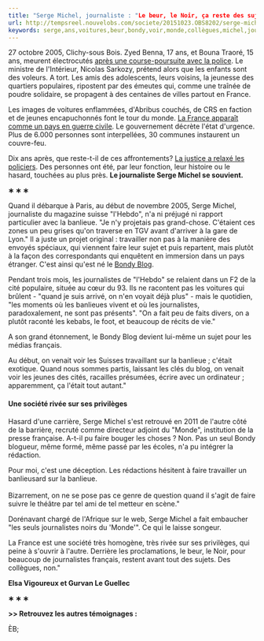 ```yaml
---
title: "Serge Michel, journaliste : "Le beur, le Noir, ça reste des sujets. Des collègues, non.""
url: http://tempsreel.nouvelobs.com/societe/20151023.OBS8202/serge-michel-journaliste-le-beur-le-noir-ca-reste-des-sujets-des-collegues-non.html
keywords: serge,ans,voitures,beur,bondy,voir,monde,collègues,michel,journaliste,journalistes,noir,faire,sujets,venait
---
```

27 octobre 2005, Clichy-sous Bois. Zyed Benna, 17 ans, et Bouna Traoré, 15 ans, meurent électrocutés [après une course-poursuite avec la police](https://tempsreel.nouvelobs.com/justice/20150316.OBS4678/clichy-sous-bois-minute-par-minute-la-traque-fatale-de-zyed-et-bouna.html). Le ministre de l\'Intérieur, Nicolas Sarkozy, prétend alors que les enfants sont des voleurs. A tort. Les amis des adolescents, leurs voisins, la jeunesse des quartiers populaires, ripostent par des émeutes qui, comme une traînée de poudre solidaire, se propagent à des centaines de villes partout en France.

Les images de voitures enflammées, d\'Abribus couchés, de CRS en faction et de jeunes encapuchonnés font le tour du monde. [La France apparaît comme un pays en guerre civile](https://tempsreel.nouvelobs.com/societe/20061026.OBS7047/le-bilan-des-emeutes-de-2005.html). Le gouvernement décrète l\'état d\'urgence. Plus de 6.000 personnes sont interpellées, 30 communes instaurent un couvre-feu.

Dix ans après, que reste-t-il de ces affrontements? [La justice a relaxé les policiers](https://tempsreel.nouvelobs.com/justice/20150518.OBS9132/zyed-et-bouna-apres-la-relaxe-des-policiers-la-colere.html). Des personnes ont été, par leur fonction, leur histoire ou le hasard, touchées au plus près. **Le journaliste Serge Michel se souvient.**

**∗ ∗ ∗**

Quand il débarque à Paris, au début de novembre 2005, Serge Michel, journaliste du magazine suisse \"l\'Hebdo\", n\'a ni préjugé ni rapport particulier avec la banlieue. \"Je n\'y projetais pas grand-chose. C\'étaient ces zones un peu grises qu\'on traverse en TGV avant d\'arriver à la gare de Lyon.\" Il a juste un projet original : travailler non pas à la manière des envoyés spéciaux, qui viennent faire leur sujet et puis repartent, mais plutôt à la façon des correspondants qui enquêtent en immersion dans un pays étranger. C\'est ainsi qu\'est né le [Bondy Blog](http://bondyblog.liberation.fr/).

Pendant trois mois, les journalistes de \"l\'Hebdo\" se relaient dans un F2 de la cité populaire, située au cœur du 93. Ils ne racontent pas les voitures qui brûlent - \"quand je suis arrivé, on n\'en voyait déjà plus\" - mais le quotidien, \"les moments où les banlieues vivent et où les journalistes, paradoxalement, ne sont pas présents\". \"On a fait peu de faits divers, on a plutôt raconté les kebabs, le foot, et beaucoup de récits de vie.\"

A son grand étonnement, le Bondy Blog devient lui-même un sujet pour les médias français.

Au début, on venait voir les Suisses travaillant sur la banlieue ; c\'était exotique. Quand nous sommes partis, laissant les clés du blog, on venait voir les jeunes des cités, racailles présumées, écrire avec un ordinateur ; apparemment, ça l\'était tout autant.\"

#### Une société rivée sur ses privilèges

Hasard d\'une carrière, Serge Michel s\'est retrouvé en 2011 de l\'autre côté de la barrière, recruté comme directeur adjoint du \"Monde\", institution de la presse française. A-t-il pu faire bouger les choses ? Non. Pas un seul Bondy blogueur, même formé, même passé par les écoles, n\'a pu intégrer la rédaction.

Pour moi, c\'est une déception. Les rédactions hésitent à faire travailler un banlieusard sur la banlieue.\
\
Bizarrement, on ne se pose pas ce genre de question quand il s\'agit de faire suivre le théâtre par tel ami de tel metteur en scène.\"

Dorénavant chargé de l\'Afrique sur le web, Serge Michel a fait embaucher \"les seuls journalistes noirs du \'Monde\'\". Ce qui le laisse songeur.

La France est une société très homogène, très rivée sur ses privilèges, qui peine à s\'ouvrir à l\'autre. Derrière les proclamations, le beur, le Noir, pour beaucoup de journalistes français, restent avant tout des sujets. Des collègues, non.\"

**Elsa Vigoureux et Gurvan Le Guellec**

**∗ ∗ ∗** 

**\>\> Retrouvez les autres témoignages :**

﻿ÈB;
